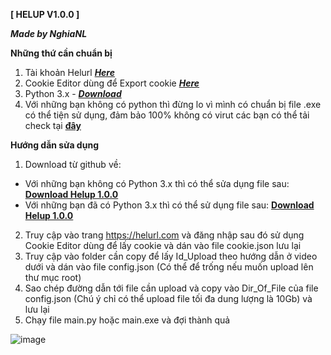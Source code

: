 **[ HELUP V1.0.0 ]** 

***Made by NghiaNL***


**Những thứ cần chuẩn bị**

1. Tài khoản Helurl [***Here***](https://helurl.com)
2. Cookie Editor dùng để Export cookie [***Here***](https://chrome.google.com/webstore/detail/cookie-editor/hlkenndednhfkekhgcdicdfddnkalmdm)
3. Python 3.x - [***Download***](https://www.python.org/downloads/)
4. Với những bạn không có python thì đừng lo vì mình có chuẩn bị file .exe có thể tiện sử dụng, đảm bảo 100% không có virut các bạn có thể tải check tại [**đây**](https://www.virustotal.com/gui/file/747336382bff374bccc87b640d682eaa79eea13689d4aac89276ff85f4ca84b5/detection)

**Hướng dẫn sửa dụng**

1. Download từ github về:
- Với những bạn không có Python 3.x thì có thể sửa dụng file sau: [**Download Helup 1.0.0**]()
- Với những bạn đã có Python 3.x thì có thể sử dụng file sau: [**Download Helup 1.0.0**](https://github.com/nguyenlamnghia/Helup/archive/refs/heads/main.zip)
2. Truy cập vào trang https://helurl.com và đăng nhập sau đó sử dụng Cookie Editor dùng để lấy cookie và dán vào file cookie.json lưu lại
3. Truy cập vào folder cần copy để lấy Id_Upload theo hướng dẫn ở video dưới và dán vào file config.json (Có thể để trống nếu muốn upload lên thư mục root)
4. Sao chép đường dẫn tới file cần upload và copy vào Dir_Of_File của file config.json (Chú ý chỉ có thể upload file tối đa dung lượng là 10Gb) và lưu lại
5. Chạy file main.py hoặc main.exe và đợi thành quả

![image](https://github.com/IT-Udemy-Trick-Reg/Cookie-Udemy/assets/24869201/82c6fc75-cf6b-45f0-8997-0d1233cf9fc8)

